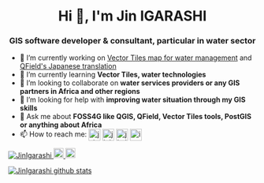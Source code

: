 <h1 align="center">Hi 👋, I'm Jin IGARASHI</h1>
<h3 align="center">GIS software developer & consultant, particular in water sector</h3>

- 🔭 I’m currently working on [Vector Tiles map for water management](https://docs.water-gis.com/) and [QField's Japanese translation](https://qfield.org/docs/ja/)
- 🌱 I’m currently learning **Vector Tiles, water technologies**
- 👯 I’m looking to collaborate on **water services providers or any GIS partners in Africa and other regions**
- 🤔 I’m looking for help with **improving water situation through my GIS skills**
- 💬 Ask me about **FOSS4G like QGIS, QField, Vector Tiles tools, PostGIS or anything about Africa**
- 📫 How to reach me: 
  <a href="http://twitter.com/j_igarashi" target="blank"><img align="center" src="https://cdn.jsdelivr.net/npm/simple-icons@3.0.1/icons/twitter.svg" alt="j_igarashi" height="24" width="24" /></a>
  <a href="https://www.linkedin.com/in/jinigarashi" target="blank"><img align="center" src="https://cdn.jsdelivr.net/npm/simple-icons@3.0.1/icons/linkedin.svg" alt="jinigarashi" height="24" width="24" /></a>
  <a href="https://www.facebook.com/jin.igarashi" target="blank"><img align="center" src="https://cdn.jsdelivr.net/npm/simple-icons@3.0.1/icons/facebook.svg" alt="jin.igarashi" height="24" width="24" /></a>
  <a href="https://www.instagram.com/igarashi.jin" target="blank"><img align="center" src="https://cdn.jsdelivr.net/npm/simple-icons@3.0.1/icons/instagram.svg" alt="igarashi.jin" height="24" width="24" /></a>

<p align="left"> 
  <a href="https://github.com/JinIgarashi/JinIgarashi/">
    <img src="https://komarev.com/ghpvc/?username=JinIgarashi" alt="JinIgarashi" />
  </a>
  <a href="http://twitter.com/j_igarashi">
    <img height="20" src="https://img.shields.io/twitter/follow/j_igarashi?label=Twitter&logo=twitter&style=flat" />
  </a>
  <a href="https://github.com/JinIgarashi">
    <img height="20" src="https://img.shields.io/github/followers/JinIgarashi?label=follow&logo=github&style=flat" />
  </a>
</p>

[![JinIgarashi github stats](https://github-readme-stats.vercel.app/api?username=JinIgarashi)](https://github.com/anuraghazra/github-readme-stats)
